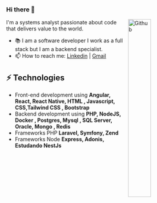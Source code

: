 ### Hi there 👋

<img width="35%" align="right" alt="Github" src="https://user-images.githubusercontent.com/48678280/88862734-4903af80-d201-11ea-968b-9c939d88a37c.gif" />

I'm a systems analyst passionate about code that delivers value to the world.

- 📚 I am a software developer I work as a full stack but I am a backend specialist.
- 📫 How to reach me: [Linkedin](https://www.linkedin.com/in/wilsonlimalucena) | [Gmail](mailto:wilsonllucena@gmail.com)


## ⚡ Technologies 
- Front-end development using **Angular, React, React Native, HTML  , Javascript, CSS,Tailwind CSS , Bootstrap**
- Backend development using **PHP, NodeJS, Docker , Postgres, Mysql , SQL Server, Oracle, Mongo , Redis**
- Frameworks PHP **Laravel, Symfony, Zend**
- Frameworks Node **Express, Adonis, Estudando NestJs**



 
